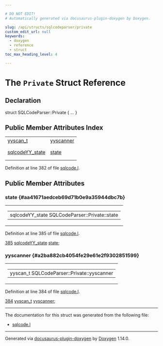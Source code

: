 ```yaml
---

# DO NOT EDIT!
# Automatically generated via docusaurus-plugin-doxygen by Doxygen.

slug: /api/structs/sqlcodeparser/private
custom_edit_url: null
keywords:
  - doxygen
  - reference
  - struct
toc_max_heading_level: 4

---
```


<div class="doxyPage">

# The `Private` Struct Reference



## Declaration

<div class="doxyDeclaration">
struct SQLCodeParser::Private { ... }
</div>

## Public Member Attributes Index

<table class="doxyMembersIndex">

<tr class="doxyMemberIndexItem">
<td class="doxyMemberIndexItemType" align="left" valign="top"><a href="/web-doxygen/docs/api/files/src/code-l/#a9484188abbc459dafcbd4c96425fa70b">yyscan_t</a></td>
<td class="doxyMemberIndexItemName" align="left" valign="top"><a href="#a2ba882cb4054fe29e61e2f9302851599">yyscanner</a></td>
</tr>
<tr class="doxyMemberIndexDescription">
<td class="doxyMemberIndexDescriptionLeft"></td>
<td class="doxyMemberIndexDescriptionRight">
</td>
</tr>
<tr class="doxyMemberIndexSeparator">
<td class="doxyMemberIndexSeparator" colspan="2"></td>
</tr>

<tr class="doxyMemberIndexItem">
<td class="doxyMemberIndexItemType" align="left" valign="top"><a href="/web-doxygen/docs/api/structs/sqlcodeyy-state">sqlcodeYY_state</a></td>
<td class="doxyMemberIndexItemName" align="left" valign="top"><a href="#aa41671aedceb69d71b0e9a35944dbc7b">state</a></td>
</tr>
<tr class="doxyMemberIndexDescription">
<td class="doxyMemberIndexDescriptionLeft"></td>
<td class="doxyMemberIndexDescriptionRight">
</td>
</tr>
<tr class="doxyMemberIndexSeparator">
<td class="doxyMemberIndexSeparator" colspan="2"></td>
</tr>

</table>


Definition at line 382 of file <a href="/web-doxygen/docs/api/files/src/sqlcode-l">sqlcode.l</a>.

<div class="doxySectionDef">

## Public Member Attributes

### state {#aa41671aedceb69d71b0e9a35944dbc7b}

<div class="doxyMemberItem">
<div class="doxyMemberProto">
<table class="doxyMemberLabels">
<tr class="doxyMemberLabels">
<td class="doxyMemberLabelsLeft">
<table class="doxyMemberName">
<tr>
<td class="doxyMemberName">sqlcodeYY_state SQLCodeParser::Private::state</td>
</tr>
</table>
</td>
</tr>
</table>
</div>
<div class="doxyMemberDoc">



Definition at line 385 of file <a href="/web-doxygen/docs/api/files/src/sqlcode-l">sqlcode.l</a>.

<div class="doxyProgramListing">

<div class="doxyCodeLine"><span class="doxyLineNumber"><a href="#aa41671aedceb69d71b0e9a35944dbc7b">385</a></span><span class="doxyLineContent"><span class="doxyHighlight">  <a href="/web-doxygen/docs/api/structs/sqlcodeyy-state">sqlcodeYY_state</a> <a href="#aa41671aedceb69d71b0e9a35944dbc7b">state</a>;</span></span></div>

</div>

</div>
</div>

### yyscanner {#a2ba882cb4054fe29e61e2f9302851599}

<div class="doxyMemberItem">
<div class="doxyMemberProto">
<table class="doxyMemberLabels">
<tr class="doxyMemberLabels">
<td class="doxyMemberLabelsLeft">
<table class="doxyMemberName">
<tr>
<td class="doxyMemberName">yyscan_t SQLCodeParser::Private::yyscanner</td>
</tr>
</table>
</td>
</tr>
</table>
</div>
<div class="doxyMemberDoc">



Definition at line 384 of file <a href="/web-doxygen/docs/api/files/src/sqlcode-l">sqlcode.l</a>.

<div class="doxyProgramListing">

<div class="doxyCodeLine"><span class="doxyLineNumber"><a href="#a2ba882cb4054fe29e61e2f9302851599">384</a></span><span class="doxyLineContent"><span class="doxyHighlight">  <a href="/web-doxygen/docs/api/files/src/code-l/#a9484188abbc459dafcbd4c96425fa70b">yyscan_t</a> <a href="#a2ba882cb4054fe29e61e2f9302851599">yyscanner</a>;</span></span></div>

</div>

</div>
</div>

</div>

<hr/>

The documentation for this struct was generated from the following file:

<ul>
<li><a href="/web-doxygen/docs/api/files/src/sqlcode-l">sqlcode.l</a></li>
</ul>

<hr/>

<p class="doxyGeneratedBy">Generated via <a href="https://github.com/xpack/docusaurus-plugin-doxygen">docusaurus-plugin-doxygen</a> by <a href="https://www.doxygen.nl">Doxygen</a> 1.14.0.</p>

</div>
